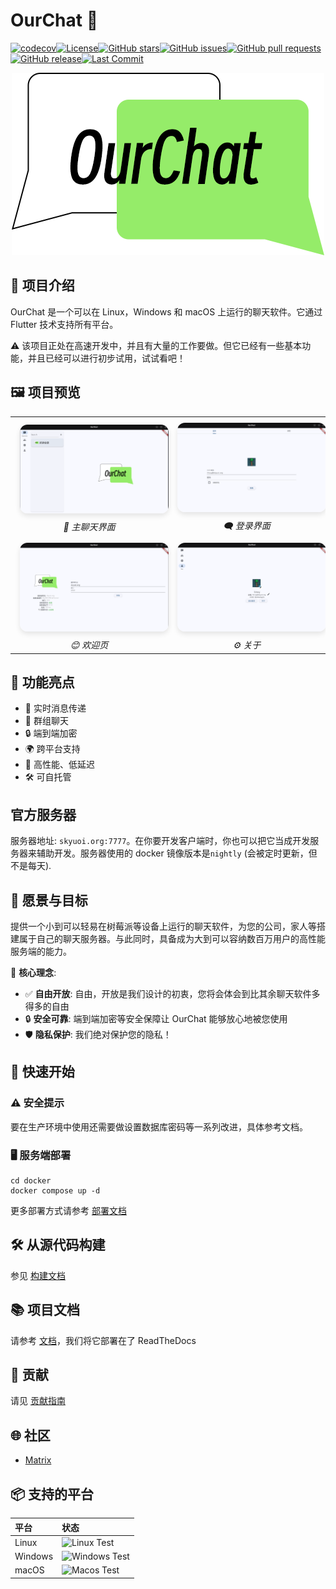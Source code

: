# OurChat 🚀

[![codecov](https://codecov.io/github/SkyUOI/OurChat/graph/badge.svg?token=U6BWN74URE)](https://codecov.io/github/SkyUOI/OurChat)[![License](https://img.shields.io/github/license/skyuoi/ourchat)](https://github.com/skyuoi/ourchat/blob/main/LICENSE)[![GitHub stars](https://img.shields.io/github/stars/skyuoi/ourchat)](https://github.com/skyuoi/ourchat/stargazers)[![GitHub issues](https://img.shields.io/github/issues/skyuoi/ourchat)](https://github.com/skyuoi/ourchat/issues)[![GitHub pull requests](https://img.shields.io/github/issues-pr/skyuoi/ourchat)](https://github.com/skyuoi/ourchat/pulls)[![GitHub release](https://img.shields.io/github/v/release/skyuoi/ourchat)](https://github.com/skyuoi/ourchat/releases)[![Last Commit](https://img.shields.io/github/last-commit/skyuoi/ourchat)](https://github.com/skyuoi/ourchat/commits)

<!-- markdownlint-disable MD033 -->
<p align="center">
    <img src="./resource/logo.png" alt="OurChat_logo" />
</p>
<!-- markdownlint-enable MD033 -->

## 🌟 项目介绍

OurChat 是一个可以在 Linux，Windows 和 macOS 上运行的聊天软件。它通过 Flutter 技术支持所有平台。

⚠️ 该项目正处在高速开发中，并且有大量的工作要做。但它已经有一些基本功能，并且已经可以进行初步试用，试试看吧！

## 🖼️ 项目预览

<table align="center">
  <tr>
    <td align="center">
      <img src="screenshots/main.png" alt="主界面" width="400" style="border-radius: 12px; box-shadow: 0 4px 8px rgba(0,0,0,0.1); margin: 8px;">
      <br><em>💬 主聊天界面</em>
    </td>
    <td align="center">
      <img src="screenshots/login_page.png" alt="聊天界面" width="400" style="border-radius: 12px; box-shadow: 0 4px 8px rgba(0,0,0,0.1); margin: 8px;">
      <br><em>🗨️ 登录界面</em>
    </td>
  </tr>
  <tr>
    <td align="center">
      <img src="screenshots/welcome_page.png" alt="联系人界面" width="400" style="border-radius: 12px; box-shadow: 0 4px 8px rgba(0,0,0,0.1); margin: 8px;">
      <br><em>😊 欢迎页</em>
    </td>
    <td align="center">
      <img src="screenshots/about_page.png" alt="设置界面" width="400" style="border-radius: 12px; box-shadow: 0 4px 8px rgba(0,0,0,0.1); margin: 8px;">
      <br><em>⚙️ 关于</em>
    </td>
  </tr>
</table>

## 📱 功能亮点

- 💬 实时消息传递
- 👥 群组聊天
- 🔒 端到端加密
- 🌍 跨平台支持
- 🚀 高性能、低延迟
- 🛠️ 可自托管

## 官方服务器

服务器地址: `skyuoi.org:7777`。在你要开发客户端时，你也可以把它当成开发服务器来辅助开发。服务器使用的 docker 镜像版本是`nightly` (会被定时更新，但不是每天).

## 🚀 愿景与目标

提供一个小到可以轻易在树莓派等设备上运行的聊天软件，为您的公司，家人等搭建属于自己的聊天服务器。与此同时，具备成为大到可以容纳数百万用户的高性能服务端的能力。

🔑 **核心理念**:

- ✅ **自由开放**: 自由，开放是我们设计的初衷，您将会体会到比其余聊天软件多得多的自由
- 🔒 **安全可靠**: 端到端加密等安全保障让 OurChat 能够放心地被您使用
- 🛡️ **隐私保护**: 我们绝对保护您的隐私！

## 🚀 快速开始

### ⚠️ 安全提示

要在生产环境中使用还需要做设置数据库密码等一系列改进，具体参考文档。

### 🖥️ 服务端部署

```shell
cd docker
docker compose up -d
```

更多部署方式请参考 [部署文档](https://ourchat.readthedocs.io/zh-cn/latest/docs/deploy/server-deploy.html)

## 🛠️ 从源代码构建

参见 [构建文档](https://ourchat.readthedocs.io/zh-cn/latest/docs/run/build.html)

## 📚 项目文档

请参考 [文档](https://ourchat.readthedocs.io/zh-cn/latest/)，我们将它部署在了 ReadTheDocs

## 🤝 贡献

请见 [贡献指南](https://ourchat.readthedocs.io/zh-cn/latest/docs/development/contributing.html)

## 🌐 社区

- [Matrix](https://matrix.to/#/#skyuoiourchat:matrix.org)

## 📦 支持的平台

| 平台    | 状态                                                                                                     |
| :------ | :------------------------------------------------------------------------------------------------------- |
| Linux   | ![Linux Test](https://img.shields.io/github/actions/workflow/status/skyuoi/ourchat/server_linux.yml)     |
| Windows | ![Windows Test](https://img.shields.io/github/actions/workflow/status/skyuoi/ourchat/server_windows.yml) |
| macOS   | ![Macos Test](https://img.shields.io/github/actions/workflow/status/skyuoi/ourchat/server_macos.yml)     |
